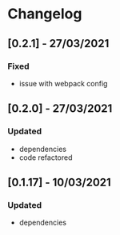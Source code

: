 # Changelog

## [0.2.1] - 27/03/2021

### Fixed

- issue with webpack config
## [0.2.0] - 27/03/2021

### Updated

- dependencies
- code refactored

## [0.1.17] - 10/03/2021

### Updated

- dependencies
